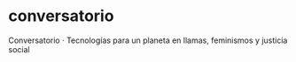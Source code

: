 # conversatorio
Conversatorio · Tecnologías para un planeta en llamas, feminismos y justicia social
